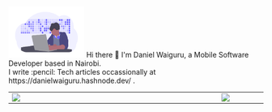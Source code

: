 <img src="art/dev.png" width="150" height="100"/>
Hi there 👋 I'm Daniel Waiguru, a Mobile Software Developer based in Nairobi.
<br>
I write :pencil: Tech articles occassionally at https://danielwaiguru.hashnode.dev/ .

<br>



<center>
  <table>
    <tr>
        <td><img width="400px" align="left" src="https://github-readme-stats.vercel.app/api?username=DanielWaiguru91&count_private=true&show_icons=true&theme=dark&layout=compact" /></td>
        <td><img width="380px" align="left" src="https://github-readme-stats.vercel.app/api/top-langs/?username=DanielWaiguru91&hide=html&layout=compact&theme=dark" /></td>      
    </tr>   
  </table>
</center>

<!--
**DanielWaiguru91/DanielWaiguru91** is a ✨ _special_ ✨ repository because its `README.md` (this file) appears on your GitHub profile.

Here are some ideas to get you started:

- 🔭 I’m currently working on ...
- 🌱 I’m currently learning Mudularization Architecture in Android
- 👯 I’m looking to collaborate on android 
- 🤔 I’m looking for help with ...
- 💬 Ask me about ...
- 📫 How to reach me: ...
- 😄 Pronouns: ...
- ⚡ Fun fact: ...
![Visitor Count](https://profile-counter.glitch.me/DanielWaiguru91/count.svg)
-->
